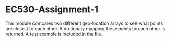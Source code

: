 # EC530-Assignment-1
This module compares two different geo-location arrays to see what points are closest to each other. A dictionary mapping these points to each other is returned. A test example is included in the file.
